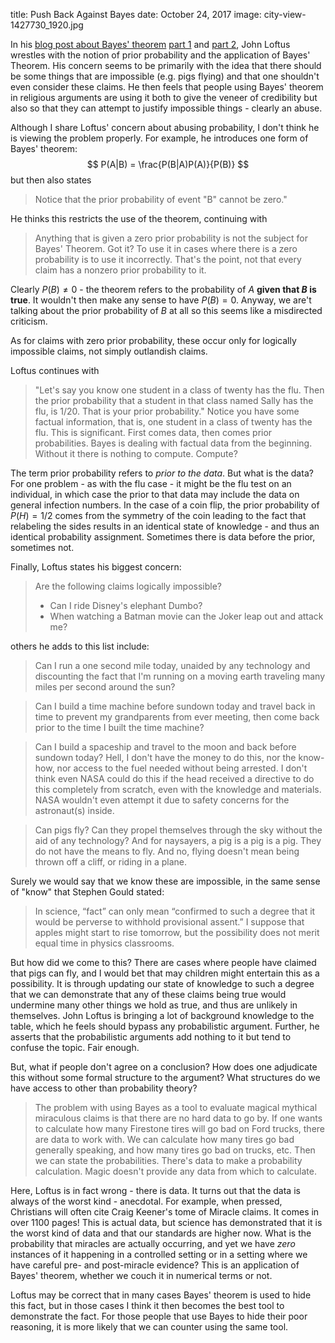 title: Push Back Against Bayes
date: October 24, 2017
image: city-view-1427730_1920.jpg

In his [blog post about Bayes' theorem](http://www.debunking-christianity.com/2017/08/the-parameters-of-bayes-thereom-part-1.html)  [part 1](http://www.debunking-christianity.com/2017/08/the-parameters-of-bayes-thereom-part-1.html) and [part 2](http://www.debunking-christianity.com/2017/08/the-parameters-of-bayes-theorem-part-2.html), John Loftus wrestles with the notion of prior probability and the application of Bayes' Theorem.  His concern seems to be primarily with the idea that there should be some things that are impossible (e.g. pigs flying) and that one shouldn't even consider these claims.  He then feels that people using  Bayes' theorem in religious arguments are using it both to give the veneer of credibility but also so that they can attempt to justify impossible things - clearly an abuse.

Although I share Loftus' concern about abusing probability, I don't think he is viewing the problem properly.  For example, he introduces one form of Bayes' theorem:
$$
P(A|B) = \frac{P(B|A)P(A)}{P(B)}
$$
but then also states 

> Notice that the prior probability of event "B" cannot be zero."  

He thinks this restricts the use of the theorem, continuing with 

> Anything that is given a zero prior probability is not the subject for Bayes' Theorem. Got it? To use it in cases where there is a zero probability is to use it incorrectly. That's the point, not that every claim has a nonzero prior probability to it.

Clearly $P(B)\neq 0$ - the theorem refers to the probability of $A$ **given that $B$ is true**.  It wouldn't then make any sense to have $P(B)=0$.  Anyway, we are't talking about the prior probability of $B$ at all so this seems like a misdirected criticism.  

As for claims with zero prior probability, these occur only for logically impossible claims, not simply outlandish claims.

Loftus continues with 

> "Let's say you know one student in a class of twenty has the flu. Then the prior probability that a student in that class named Sally has the flu, is 1/20. That is your prior probability." Notice you have some factual information, that is, one student in a class of twenty has the flu. This is significant. First comes data, then comes prior probabilities. Bayes is dealing with factual data from the beginning. Without it there is nothing to compute. Compute?

The term prior probability refers to *prior to the data*.  But what is the data?  For one problem - as with the flu case - it might be the flu test on an individual, in which case the prior to that data may include the data on general infection numbers.  In the case of a coin flip, the prior probability of $P(H)=1/2$ comes from the symmetry of the coin leading to the fact that relabeling the sides results in an identical state of knowledge - and thus an identical probability assignment.  Sometimes there is data before the prior, sometimes not.  

Finally, Loftus states his biggest concern:

> Are the following claims logically impossible?
>
> * Can I ride Disney's elephant Dumbo? 
> * When watching a Batman movie can the Joker leap out and attack me?

others he adds to this list include:

> Can I run a one second mile today, unaided by any technology and discounting the fact that I'm running on a moving earth traveling many miles per second around the sun?

>Can I build a time machine before sundown today and travel back in time to prevent my grandparents from ever meeting, then come back prior to the time I built the time machine?

>Can I build a spaceship and travel to the moon and back before sundown today? Hell, I don't have the money to do this, nor the know-how, nor access to the fuel needed without being arrested. I don't think even NASA could do this if the head received a directive to do this completely from scratch, even with the knowledge and materials. NASA wouldn't even attempt it due to safety concerns for the astronaut(s) inside. 

>Can pigs fly? Can they propel themselves through the sky without the aid of any technology? And for naysayers, a pig is a pig is a pig. They do not have the means to fly. And no, flying doesn't mean being thrown off a cliff, or riding in a plane.

Surely we would say that we know these are impossible, in the same sense of "know" that Stephen Gould stated:

>  In science, “fact” can only mean “confirmed to such a degree that it would be perverse to withhold provisional assent.” I suppose that apples might start to rise tomorrow, but the possibility does not merit equal time in physics classrooms.

But how did we come to this?  There are cases where people have claimed that pigs can fly, and I would bet that may children might entertain this as a possibility.  It is through updating our state of knowledge to such a degree that we can demonstrate that any of these claims being true would undermine many other things we hold as true, and thus are unlikely in themselves.  John Loftus is bringing a lot of background knowledge to the table, which he feels should bypass any probabilistic argument.  Further, he asserts that the probabilistic arguments add nothing to it but tend to confuse the topic.  Fair enough.  

But, what if people don't agree on a conclusion?  How does one adjudicate this without some formal structure to the argument?  What structures do we have access to other than probability theory?  

> The problem with using Bayes as a tool to evaluate magical mythical miraculous claims is that there are no hard data to go by. If one wants to calculate how many Firestone tires will go bad on Ford trucks, there are data to work with. We can calculate how many tires go bad generally speaking, and how many tires go bad on trucks, etc. Then we can state the probabilities. There's data to make a probability calculation. Magic doesn't provide any data from which to calculate. 

Here, Loftus is in fact wrong - there is data.  It turns out that the data is always of the worst kind - anecdotal.  For example, when pressed, Christians will often cite Craig Keener's tome of Miracle claims.  It comes in over 1100 pages!  This is actual data, but science has demonstrated that it is the worst kind of data and that our standards are higher now.  What is the probability that miracles are actually occurring, and yet we have *zero* instances of it happening in a controlled setting or in a setting where we have careful pre- and post-miracle evidence?  This is an application of Bayes' theorem, whether we couch it in numerical terms or not.

Loftus may be correct that in many cases Bayes' theorem is used to hide this fact, but in those cases I think it then becomes the best tool to demonstrate the fact.  For those people that use Bayes to hide their poor reasoning, it is more likely that we can counter using the same tool.  